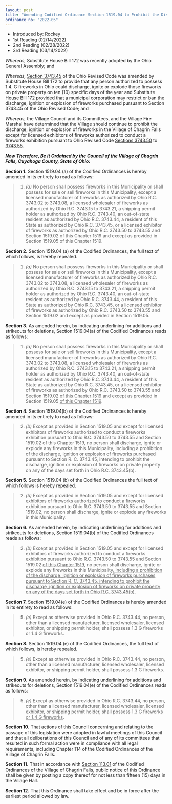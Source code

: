 ```yaml
---
layout: post
title: "Amending Codified Ordinance Section 1519.04 to Prohibit the Discharge, Ignition or Explosion of Fireworks on Certain Days Each Year"
ordinance_no: "2022-05"
---
```


- Introduced by: Rockey
- 1st Reading (02/14/2022)
- 2nd Reading (02/28/2022)
- 3rd Reading (03/14/2022)

_Whereas,_ Substitute House Bill 172 was recently adopted by the Ohio General
Assembly; and

_Whereas,_ [Section 3743.45][ORC Section 3743.45] of the Ohio Revised Code was
amended by Substitute House Bill 172 to provide that any person authorized to
possess 1.4. G fireworks in Ohio could discharge, ignite or explode those
fireworks on private property on ten (10) specific days of the year and
Substitute House Bill 172 provided that a municipal corporation may restrict or
ban the discharge, ignition or explosion of fireworks purchased pursuant to
Section 3743.45 of the Ohio Revised Code; and

_Whereas,_ the Village Council and its Committees, and the Village Fire Marshal
have determined that the Village should continue to prohibit the discharge,
ignition or explosion of fireworks in the Village of Chagrin Falls except for
licensed exhibitors of fireworks authorized to conduct a fireworks exhibition
pursuant to Ohio Revised Code [Sections 3743.50][ORC Section 3743.50] to
[3743.55][ORC Section 3743.55].

**_Now Therefore, Be It Ordained by the Council of the Village of Chagrin Falls,
Cuyahoga County, State of Ohio:_**

**Section 1.** Section 1519.04 (a) of the Codified Ordinances is hereby amended
in its entirety to read as follows:

> 1. _(a)_ No person shall possess fireworks in this Municipality or shall
> possess for sale or sell fireworks in this Municipality, except a licensed
> manufacturer of fireworks as authorized by Ohio R.C. 3743.02 to 3743.08, a
> licensed wholesaler of fireworks as authorized by Ohio R.C. 3743.15 to
> 3743.21, a shipping permit holder as authorized by Ohio R.C. 3743.40, an
> out-of-state resident as authorized by Ohio R.C. 3743.44, a resident of this
> State as authorized by Ohio R.C. 3743.45, or a licensed exhibitor of fireworks
> as authorized by Ohio R.C. 3743.50 to 3743.55 and Section 1519.02 of this
> Chapter 1519 and except as provided in Section 1519.05 of this Chapter 1519.

**Section 2.** Section 1519.04 (a) of the Codified Ordinances, the full text of
which follows, is hereby repealed.

> 1. _(a)_ No person shall possess fireworks in this Municipality or shall
> possess for sale or sell fireworks in this Municipality, except a licensed
> manufacturer of fireworks as authorized by Ohio R.C. 3743.02 to 3743.08, a
> licensed wholesaler of fireworks as authorized by Ohio R.C. 3743.15 to
> 3743.21, a shipping permit holder as authorized by Ohio R.C. 3743.40, an
> out-of-state resident as authorized by Ohio R.C. 3743.44, a resident of this
> State as authorized by Ohio R.C. 3743.45, or a licensed exhibitor of fireworks
> as authorized by Ohio R.C. 3743.50 to 3743.55 and Section 1519.02 and except
> as provided in Section 1519.05.

**Section 3.** As amended herein, by indicating underlining for additions and
strikeouts for deletions, Section 1519.04(a) of the Codified Ordinances reads as
follows:

> 1. _(a)_ No person shall possess fireworks in this Municipality or shall
> possess for sale or sell fireworks in this Municipality, except a licensed
> manufacturer of fireworks as authorized by Ohio R.C. 3743.02 to 3743.08, a
> licensed wholesaler of fireworks as authorized by Ohio R.C. 3743.15 to
> 3743.21, a shipping permit holder as authorized by Ohio R.C. 3743.40, an
> out-of-state resident as authorized by Ohio R.C. 3743.44, a resident of this
> State as authorized by Ohio R.C. 3743.45, or a licensed exhibitor of fireworks
> as authorized by Ohio R.C. 3743.50 to 3743.55 and Section 1519.02 <ins>of this
> Chapter 1519</ins> and except as provided in Section 1519.05 <ins>of this
> Chapter 1519</ins>.

**Section 4.** Section 1519.04(b) of the Codified Ordinances is hereby amended
in its entirety to read as follows:

> 2. _(b)_ Except as provided in Section 1519.05 and except for licensed
> exhibitors of fireworks authorized to conduct a fireworks exhibition pursuant
> to Ohio R.C. 3743.50 to 3743.55 and Section 1519.02 of this Chapter 1519, no
> person shall discharge, ignite or explode any fireworks in this Municipality,
> including a prohibition of the discharge, ignition or explosion of fireworks
> purchased pursuant to Section R. C. 3743.45, intending to prohibit the
> discharge, ignition or explosion of fireworks on private property on any of
> the days set forth in Ohio R.C. 3743.45(b).

**Section 5.** Section 1519.04 (b) of the Codified Ordinances the full text of
which follows is hereby repealed.

> 2. _(b)_ Except as provided in Section 1519.05 and except for licensed
> exhibitors of fireworks authorized to conduct a fireworks exhibition pursuant
> to Ohio R.C. 3743.50 to 3743.55 and Section 1519.02, no person shall
> discharge, ignite or explode any fireworks in this Municipality.

**Section 6.** As amended herein, by indicating underlining for additions and
strikeouts for deletions, Section 1519.04(b) of the Codified Ordinances reads as
follows:

> 2. _(b)_ Except as provided in Section 1519.05 and except for licensed
> exhibitors of fireworks authorized to conduct a fireworks exhibition pursuant
> to Ohio R.C. 3743.50 to 3743.55 and Section 1519.02 <ins>of this Chapter
> 1519</ins>, no person shall discharge, ignite or explode any fireworks in this
> Municipality<ins>, including a prohibition of the discharge, ignition or
> explosion of fireworks purchases pursuant to Section R. C. 3743.45, intending
> to prohibit the discharge, ignition or explosion of fireworks on private
> property on any of the days set forth in Ohio R.C. 3743.45(b)</ins>.

**Section 7.** Section 1519.04(e) of the Codified Ordinances is hereby amended
in its entirety to read as follows:

> 5. _(e)_ Except as otherwise provided in Ohio R.C. 3743.44, no person, other
> than a licensed manufacturer, licensed wholesaler, licensed exhibitor, or
> shipping permit holder, shall possess 1.3 G fireworks or 1.4 G fireworks.

**Section 8.** Section 1519.04 (e) of the Codified Ordinances, the full text of
which follows, is hereby repealed.

> 5. _(e)_ Except as otherwise provided in Ohio R.C. 3743.44, no person, other
> than a licensed manufacturer, licensed wholesaler, licensed exhibitor, or
> shipping permit holder, shall possess 1.3 G fireworks.

**Section 9.** As amended herein, by indicating underlining for additions and
strikeouts for deletions, Section 1519.04(e) of the Codified Ordinances reads as
follows:

> 5. _(e)_ Except as otherwise provided in Ohio R.C. 3743.44, no person, other
> than a licensed manufacturer, licensed wholesaler, licensed exhibitor, or
> shipping permit holder, shall possess 1.3 G fireworks<ins> or 1.4 G
> fireworks</ins>.

**Section 10.** That actions of this Council concerning and relating to the
passage of this legislation were adopted in lawful meetings of this Council and
that all deliberations of this Council and of any of its committees that
resulted in such formal action were in compliance with all legal requirements,
including Chapter 114 of the Codified Ordinances of the Village of Chagrin
Falls.

**Section 11.** That in accordance with [Section 113.01][] of the Codified
Ordinances of the Village of Chagrin Falls, public notice of this Ordinance
shall be given by posting a copy thereof for not less than fifteen (15) days in
the Village Hall.

**Section 12.** That this Ordinance shall take effect and be in force after the
earliest period allowed by law.

[ORC Section 3743.45]:<https://codes.ohio.gov/ohio-revised-code/section-3743.45>
[ORC Section 3743.50]:<https://codes.ohio.gov/ohio-revised-code/section-3743.50>
[ORC Section 3743.55]:<https://codes.ohio.gov/ohio-revised-code/section-3743.55>
[Section 113.01]:</chapters/chapter-113-ordinances-and-resolutions/#11301-publication-and-posting>
